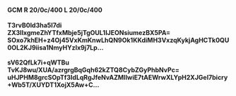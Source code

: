 #### GCM R 20/0c/400 L 20/0c/400
**T3rvB0Id3ha5I7di**<br/>**ZX3lIxgmeZhYTfxMbje5jTgOUL1IJEONsiumezBX5PA=**<br/>**SOxo7khEH+z4Oj45VxKmKnwLhQN9Ok1KKdiMH3VxzqKykjAgHCTk0QU0OL2KJ9iisa1NmyHYzIx9j7Lp...**<br/><br/>
**sV62QfLk7i+qWTBu**<br/>**TvKJ8wu/XUA/azrgrgBqGqh62kZTQ8CybZGyPhbNvPc=**<br/>**uHJPHM8grcSOpTf3IdLqRgJfeNvAZMlIwiE7tAEWrwXLYpH2XJGeI7bicry+Wb5T/XUYDT1XojX5Aw+C...**